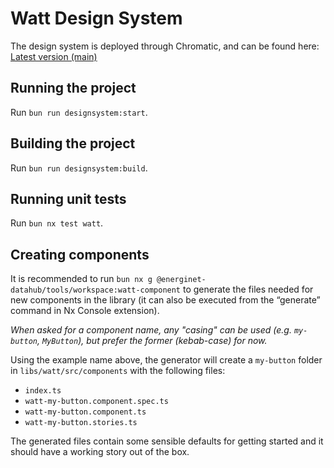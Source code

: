 # Watt Design System

The design system is deployed through Chromatic, and can be found here: [Latest version (main)](https://main--61765fc47451ff003afe62ff.chromatic.com/)

## Running the project

Run `bun run designsystem:start`.

## Building the project

Run `bun run designsystem:build`.

## Running unit tests

Run `bun nx test watt`.

## Creating components

It is recommended to run `bun nx g @energinet-datahub/tools/workspace:watt-component` to generate the files needed for new components in the library (it can also be executed from the “generate” command in Nx Console extension).

_When asked for a component name, any "casing" can be used (e.g. `my-button`, `MyButton`), but prefer the former (kebab-case) for now._

Using the example name above, the generator will create a `my-button` folder in `libs/watt/src/components` with the following files:

- `index.ts`
- `watt-my-button.component.spec.ts`
- `watt-my-button.component.ts`
- `watt-my-button.stories.ts`

The generated files contain some sensible defaults for getting started and it should have a working story out of the box.
